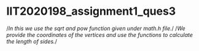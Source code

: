 # IIT2020198_assignment1_ques3
/*In this we use the sqrt and pow function given under math.h file.*/
/*We provide the coordinates of the vertices and use the functions to calculate the length of sides.*/
